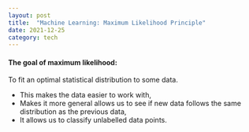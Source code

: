 ```yaml
---
layout: post
title:  "Machine Learning: Maximum Likelihood Principle"
date: 2021-12-25 
category: tech
---
```



#### The goal of maximum likelihood:

To fit an optimal statistical distribution to some data. 

- This makes the data easier to work with, 
- Makes it more general allows us to see if new data follows the same distribution as the previous data, 
- It allows us to classify unlabelled data points.
